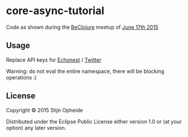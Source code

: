 # core-async-tutorial

Code as shown during the [BeClojure](http://beclojure.org/) meetup of [June 17th 2015](http://www.meetup.com/BeClojure/events/222607526/)

## Usage

Replace API keys for [Echonest](http://the.echonest.com/) / [Twitter](https://dev.twitter.com)

Warning: do not eval the entire namespace, there will be blocking operations :)

## License

Copyright © 2015 Stijn Opheide

Distributed under the Eclipse Public License either version 1.0 or (at
your option) any later version.
